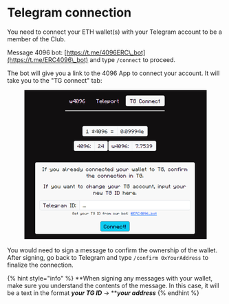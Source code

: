 # Telegram connection

You need to connect your ETH wallet(s) with your Telegram account to be a member of the Club.

Message 4096 bot: [https://t.me/4096ERC\_bot](https://t.me/ERC4096\_bot) and type `/connect` to proceed.

The bot will give you a link to the 4096 App to connect your account. It will take you to the "TG connect" tab:

<figure><img src="../.gitbook/assets/image.png" alt=""><figcaption></figcaption></figure>

You would need to sign a message to confirm the ownership of the wallet. After signing, go back to Telegram and type `/confirm 0xYourAddress` to finalize the connection.

{% hint style="info" %}
**When signing any messages with your wallet, make sure you understand the contents of the message. In this case, it will be a text in the format **_**your TG ID**_** -> **_**your address**_
{% endhint %}
